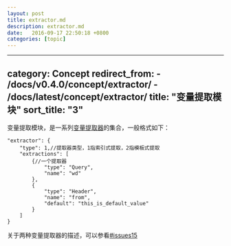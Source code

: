 ```yaml
---
layout: post
title: extractor.md
description: extractor.md
date:   2016-09-17 22:50:18 +0800 
categories: [topic]
---
```

---
category: Concept
redirect_from:
    - /docs/v0.4.0/concept/extractor/
    - /docs/latest/concept/extractor/
title: "变量提取模块"
sort_title: "3"
---

变量提取模块，是一系列[变量提取器](/docs/concept/extraction)的集合，一般格式如下：

```
"extractor": {
    "type": 1,//提取器类型，1指索引式提取，2指模板式提取
    "extractions": [
        {//一个提取器
            "type": "Query",
            "name": "wd"
        },
        {
            "type": "Header",
            "name": "from",
            "default": "this_is_default_value"
        }
    ]
}
```

关于两种变量提取器的描述，可以参看[#issues15](https://github.com/sumory/orange/issues/15)
